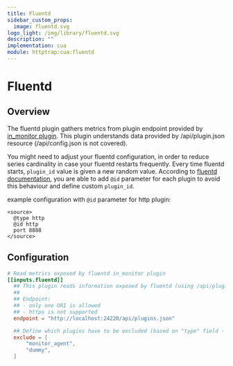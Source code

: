 ```yaml
---
title: Fluentd
sidebar_custom_props:
  image: fluentd.svg
logo_light: /img/library/fluentd.svg
description: ""
implementation: cua
module: httptrap:cua:fluentd
---
```


# Fluentd

## Overview

The fluentd plugin gathers metrics from plugin endpoint provided by [in_monitor plugin](https://docs.fluentd.org/input/monitor_agent).
This plugin understands data provided by /api/plugin.json resource (/api/config.json is not covered).

You might need to adjust your fluentd configuration, in order to reduce series cardinality in case your fluentd restarts frequently. Every time fluentd starts, `plugin_id` value is given a new random value.
According to [fluentd documentation](https://docs.fluentd.org/configuration/config-file#common-plugin-parameter), you are able to add `@id` parameter for each plugin to avoid this behaviour and define custom `plugin_id`.

example configuration with `@id` parameter for http plugin:

```
<source>
  @type http
  @id http
  port 8888
</source>
```

## Configuration

```toml
# Read metrics exposed by fluentd in_monitor plugin
[[inputs.fluentd]]
  ## This plugin reads information exposed by fluentd (using /api/plugins.json endpoint).
  ##
  ## Endpoint:
  ## - only one URI is allowed
  ## - https is not supported
  endpoint = "http://localhost:24220/api/plugins.json"

  ## Define which plugins have to be excluded (based on "type" field - e.g. monitor_agent)
  exclude = [
	  "monitor_agent",
	  "dummy",
  ]
```
